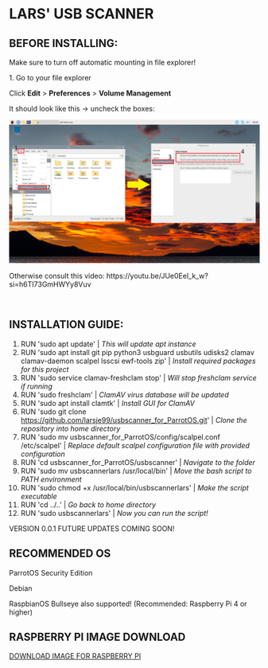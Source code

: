 <h1>LARS' USB SCANNER</h1>

<h2>BEFORE INSTALLING:</h2>

Make sure to turn off automatic mounting in file explorer!

<p>1. Go to your file explorer</p>

Click **Edit** > **Preferences** > **Volume Management**

It should look like this -> uncheck the boxes:

![raspberry_example](https://raw.githubusercontent.com/larsje99/usbscanner_for_ParrotOS/master/screenshots/raspberry_example.png)

<p>Otherwise consult this video: https://youtu.be/JUe0Eel_k_w?si=h6TI73GmHWYy8Vuv</p>

<br>

<h2>INSTALLATION GUIDE:</h2>

1. RUN 'sudo apt update' | *This will update apt instance*
2. RUN 'sudo apt install git pip python3 usbguard usbutils udisks2 clamav clamav-daemon scalpel lsscsi ewf-tools zip' | *Install required packages for this project*
3. RUN 'sudo service clamav-freshclam stop' | *Will stop freshclam service if running*
4. RUN 'sudo freshclam' | *ClamAV virus database will be updated*
5. RUN 'sudo apt install clamtk' | *Install GUI for ClamAV*
6. RUN 'sudo git clone https://github.com/larsje99/usbscanner_for_ParrotOS.git' | *Clone the repository into home directory*
7. RUN 'sudo mv usbscanner_for_ParrotOS/config/scalpel.conf /etc/scalpel' | *Replace default scalpel configuration file with provided configuration*
8. RUN 'cd usbscanner_for_ParrotOS/usbscanner' | *Navigate to the folder*
9. RUN 'sudo mv usbscannerlars /usr/local/bin' | *Move the bash script to PATH environment*
10. RUN 'sudo chmod +x /usr/local/bin/usbscannerlars' | *Make the script executable*
11. RUN 'cd ../..' | *Go back to home directory*
12. RUN 'sudo usbscannerlars' | *Now you can run the script!*

VERSION 0.0.1
FUTURE UPDATES COMING SOON!

<h2>RECOMMENDED OS</h2>

<p>ParrotOS Security Edition</p>
<p>Debian</p>
<p>RaspbianOS Bullseye also supported! (Recommended: Raspberry Pi 4 or higher)</p>

<h2>RASPBERRY PI IMAGE DOWNLOAD</h2>

[DOWNLOAD IMAGE FOR RASPBERRY PI](https://drive.google.com/file/d/18fWec4qs3UmGOD-XDVaYWxiJbtNy4cJa/view?usp=sharing)
